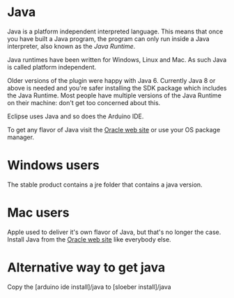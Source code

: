 Java 
====
Java is a platform independent interpreted language. This means that once you have built a Java program, the program can only run inside a Java interpreter, also known as the *Java Runtime*.

Java runtimes have been written for Windows, Linux and Mac. As such Java is called platform independent.

Older versions of the plugin were happy with Java 6. Currently Java 8 or above is needed and you're safer installing the SDK package which includes the Java Runtime. 
Most people have multiple versions of the Java Runtime on their machine: don't get too concerned about this.

Eclipse uses Java and so does the Arduino IDE.

To get any flavor of Java visit the [Oracle web site](http://www.oracle.com/technetwork/java/javase/downloads/index.html) or use your OS package manager.

Windows users
=========
The stable product contains a jre folder that contains a java version.  

Mac users
=========
Apple used to deliver it's own flavor of Java, but that's no longer the case. Install Java from the [Oracle web site](http://www.oracle.com/technetwork/java/javase/downloads/index.html) like everybody else. 

Alternative way to get java
=========
Copy the [arduino ide install]/java to [sloeber install]/java

